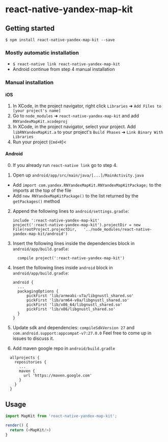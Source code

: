 # react-native-yandex-map-kit

## Getting started

`$ npm install react-native-yandex-map-kit --save`

### Mostly automatic installation

* `$ react-native link react-native-yandex-map-kit`
* Android continue from step 4 manual installation

### Manual installation

#### iOS

1.  In XCode, in the project navigator, right click `Libraries` ➜ `Add Files to [your project's name]`
2.  Go to `node_modules` ➜ `react-native-yandex-map-kit` and add `RNYandexMapKit.xcodeproj`
3.  In XCode, in the project navigator, select your project. Add `libRNYandexMapKit.a` to your project's `Build Phases` ➜ `Link Binary With Libraries`
4.  Run your project (`Cmd+R`)<

#### Android

0. If you already run `react-native link` go to step 4.

1.  Open up `android/app/src/main/java/[...]/MainActivity.java`

* Add `import com.yandex.RNYandexMapKit.RNYandexMapKitPackage;` to the imports at the top of the file
* Add `new RNYandexMapKitPackage()` to the list returned by the `getPackages()` method

2.  Append the following lines to `android/settings.gradle`:
    ```
    include ':react-native-yandex-map-kit'
    project(':react-native-yandex-map-kit').projectDir = new File(rootProject.projectDir, 	'../node_modules/react-native-yandex-map-kit/android')
    ```
3.  Insert the following lines inside the dependencies block in `android/app/build.gradle`:
    ```
      compile project(':react-native-yandex-map-kit')
    ```
4.  Insert the following lines inside `android` block in `android/app/build.gradle`:
    ```
    android {
      ...
      packagingOptions {
          pickFirst 'lib/armeabi-v7a/libgnustl_shared.so'
          pickFirst 'lib/arm64-v8a/libgnustl_shared.so'
          pickFirst 'lib/x86_64/libgnustl_shared.so'
          pickFirst 'lib/x86/libgnustl_shared.so'
      }
    }
    ```
5. Update sdk and dependencies: `compileSdkVersion 27` and `com.android.support:appcompat-v7:27.0.0`
Feel free to come up in issues to discuss it.

6. Add maven google repo in `android/build.gradle`
  ```
    allprojects {
      repositories {
        ...
        maven {
          url 'https://maven.google.com'
        }
      }
    }
  ```

## Usage

```javascript
import MapKit from 'react-native-yandex-map-kit';

render() {
  return (<MapKit/>)
}
```
